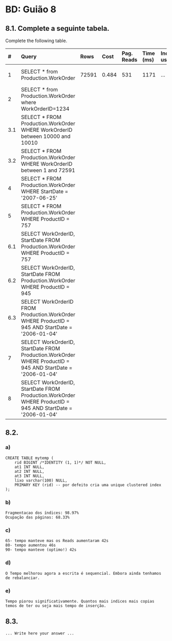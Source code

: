 # BD: Guião 8


## ​8.1. Complete a seguinte tabela.
Complete the following table.

| #    | Query                                                                                                      | Rows  | Cost  | Pag. Reads | Time (ms) | Index used | Index Op.            | Discussion |
| :--- | :--------------------------------------------------------------------------------------------------------- | :---- | :---- | :--------- | :-------- | :--------- | :------------------- | :--------- |
| 1    | SELECT * from Production.WorkOrder                                                                         | 72591 | 0.484 | 531        | 1171      | …          | Clustered Index Scan |            |
| 2    | SELECT * from Production.WorkOrder where WorkOrderID=1234                                                  |       |       |            |           |            |                      |            |
| 3.1  | SELECT * FROM Production.WorkOrder WHERE WorkOrderID between 10000 and 10010                               |       |       |            |           |            |                      |            |
| 3.2  | SELECT * FROM Production.WorkOrder WHERE WorkOrderID between 1 and 72591                                   |       |       |            |           |            |                      |            |
| 4    | SELECT * FROM Production.WorkOrder WHERE StartDate = '2007-06-25'                                          |       |       |            |           |            |                      |            |
| 5    | SELECT * FROM Production.WorkOrder WHERE ProductID = 757                                                   |       |       |            |           |            |                      |            |
| 6.1  | SELECT WorkOrderID, StartDate FROM Production.WorkOrder WHERE ProductID = 757                              |       |       |            |           |            |                      |            |
| 6.2  | SELECT WorkOrderID, StartDate FROM Production.WorkOrder WHERE ProductID = 945                              |       |       |            |           |            |                      |            |
| 6.3  | SELECT WorkOrderID FROM Production.WorkOrder WHERE ProductID = 945 AND StartDate = '2006-01-04'            |       |       |            |           |            |                      |            |
| 7    | SELECT WorkOrderID, StartDate FROM Production.WorkOrder WHERE ProductID = 945 AND StartDate = '2006-01-04' |       |       |            |           |            |                      |            |
| 8    | SELECT WorkOrderID, StartDate FROM Production.WorkOrder WHERE ProductID = 945 AND StartDate = '2006-01-04' |       |       |            |           |            |                      |            |

## ​8.2.

### a)

```
CREATE TABLE mytemp (
    rid BIGINT /*IDENTITY (1, 1)*/ NOT NULL,
    at1 INT NULL,
    at2 INT NULL,
    at3 INT NULL,
    lixo varchar(100) NULL,
    PRIMARY KEY (rid) -- por defeito cria uma unique clustered index
);
```

### b)

```
Fragmentacao dos índices: 98.97%
Ocupação das páginas: 68.33%
```

### c)

```
65- tempo manteve mas os Reads aumentaram 42s
80- tempo aumentou 46s
90- tempo manteve (optimo!) 42s
```

### d)

```
O Tempo melhorou agora a escrita é sequencial. Embora ainda tenhamos de rebalanciar. 
```

### e)

```
Tempo piorou significativamente. Quantos mais indices mais copias temos de ter ou seja mais tempo de inserção.
```

## ​8.3.

```
... Write here your answer ...
```
